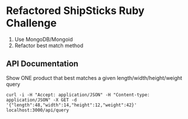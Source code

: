 # Refactored ShipSticks Ruby Challenge
1. Use MongoDB/Mongoid
2. Refactor best match method

## API Documentation 

Show ONE product that best matches a given length/width/height/weight query

```
curl -i -H "Accept: application/JSON" -H "Content-type: application/JSON" -X GET -d '{"length":48,"width":14,"height":12,"weight":42}' localhost:3000/api/query
```
